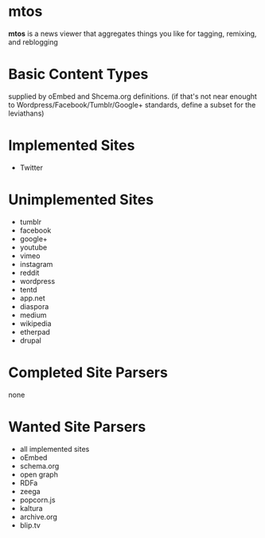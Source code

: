 mtos
====

**mtos** is a news viewer that aggregates things you like for tagging, remixing, and reblogging

Basic Content Types
===================

supplied by oEmbed and Shcema.org definitions.
(if that's not near enought to Wordpress/Facebook/Tumblr/Google+ standards,
define a subset for the leviathans)

Implemented Sites
=================

* Twitter

Unimplemented Sites
===================

* tumblr
* facebook
* google+
* youtube
* vimeo
* instagram
* reddit
* wordpress
* tentd
* app.net
* diaspora
* medium
* wikipedia
* etherpad
* drupal

Completed Site Parsers
======================

none

Wanted Site Parsers
===================

* all implemented sites
* oEmbed
* schema.org
* open graph
* RDFa
* zeega
* popcorn.js
* kaltura
* archive.org
* blip.tv
